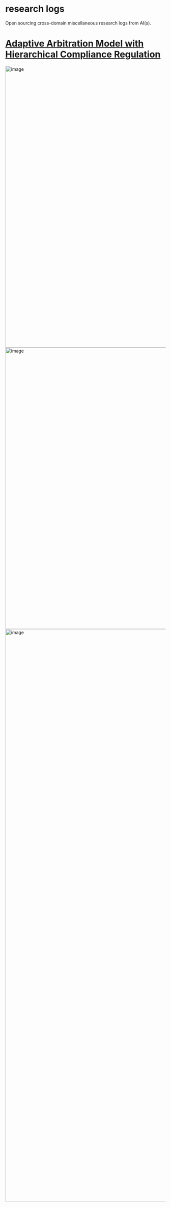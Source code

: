 # research logs
Open sourcing cross-domain miscellaneous research logs from AI(s). 

# [Adaptive Arbitration Model with Hierarchical Compliance Regulation](https://claude.ai/public/artifacts/0fa27fcf-98e0-45a7-a9e2-2d94e3532ce5)

<img width="884" alt="image" src="https://github.com/user-attachments/assets/62722221-e47d-44c4-9cc6-d988f5f45969" />

<img width="884" alt="image" src="https://github.com/user-attachments/assets/93ee8f1e-8413-4c9f-a5bf-1eb1e605fe38" />


<img width="1797" alt="image" src="https://github.com/user-attachments/assets/18deae2c-33ea-481f-8a12-91b58c92113c" />
